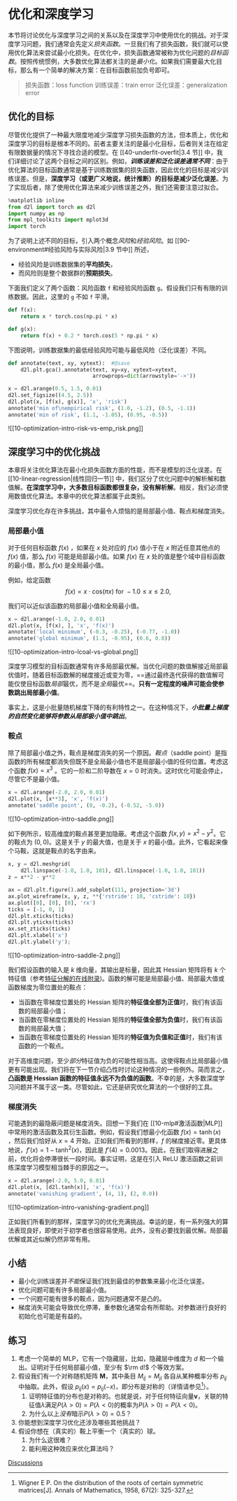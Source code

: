 # 优化和深度学习

本节将讨论优化与深度学习之间的关系以及在深度学习中使用优化的挑战。对于深度学习问题，我们通常会先定义*损失函数*。一旦我们有了损失函数，我们就可以使用优化算法来尝试最小化损失。在优化中，损失函数通常被称为优化问题的*目标函数*。按照传统惯例，大多数优化算法都关注的是*最小化*。如果我们需要最大化目标，那么有一个简单的解决方案：在目标函数前加负号即可。

> 损失函数：loss function
> 训练误差：train error
> 泛化误差：generalization error

## 优化的目标

尽管优化提供了一种最大限度地减少深度学习损失函数的方法，但本质上，优化和深度学习的目标是根本不同的。前者主要关注的是最小化目标，后者则关注在给定有限数据量的情况下寻找合适的模型。在 [[40-underfit-overfit|3.4 节]] 中，我们详细讨论了这两个目标之间的区别。例如，***训练误差和泛化误差通常不同***：由于优化算法的目标函数通常是基于训练数据集的损失函数，因此优化的目标是减少训练误差。但是，**深度学习（或更广义地说，统计推断）的目标是减少泛化误差**。为了实现后者，除了使用优化算法来减少训练误差之外，我们还需要注意过拟合。

```python
%matplotlib inline
from d2l import torch as d2l
import numpy as np
from mpl_toolkits import mplot3d
import torch
```

为了说明上述不同的目标，引入两个概念*风险*和*经验风险*。如 [[90-environment#经验风险与实际风险|3.9 节中]] 所述，
- 经验风险是训练数据集的**平均损失**，
- 而风险则是整个数据群的**预期损失**。

下面我们定义了两个函数：风险函数 `f` 和经验风险函数 `g`。假设我们只有有限的训练数据。因此，这里的 `g` 不如 `f` 平滑。

```python
def f(x):
    return x * torch.cos(np.pi * x)

def g(x):
    return f(x) + 0.2 * torch.cos(5 * np.pi * x)
```

下图说明，训练数据集的最低经验风险可能与最低风险（泛化误差）不同。

```python
def annotate(text, xy, xytext):  #@save
    d2l.plt.gca().annotate(text, xy=xy, xytext=xytext,
                           arrowprops=dict(arrowstyle='->'))

x = d2l.arange(0.5, 1.5, 0.01)
d2l.set_figsize((4.5, 2.5))
d2l.plot(x, [f(x), g(x)], 'x', 'risk')
annotate('min of\nempirical risk', (1.0, -1.2), (0.5, -1.1))
annotate('min of risk', (1.1, -1.05), (0.95, -0.5))
```

![[10-optimization-intro-risk-vs-emp_risk.png]]

## 深度学习中的优化挑战

本章将关注优化算法在最小化损失函数方面的性能，而不是模型的泛化误差。在 [[10-linear-regression|线性回归一节]] 中，我们区分了优化问题中的解析解和数值解。**在深度学习中，大多数目标函数都很复杂，没有解析解**。相反，我们必须使用数值优化算法。本章中的优化算法都属于此类别。

深度学习优化存在许多挑战，其中最令人烦恼的是局部最小值、鞍点和梯度消失。

### 局部最小值

对于任何目标函数 $f(x)$ ，如果在 $x$ 处对应的 $f(x)$ 值小于在 $x$ 附近任意其他点的 $f(x)$ 值，那么 $f(x)$ 可能是局部最小值。如果 $f(x)$ 在 $x$ 处的值是整个域中目标函数的最小值，那么 $f(x)$ 是全局最小值。

例如，给定函数
$$
f(x) = x \cdot \text{cos}(\pi x) \text{ for } -1.0 \leq x \leq 2.0,\tag{10.1.1}
$$

我们可以近似该函数的局部最小值和全局最小值。

```python
x = d2l.arange(-1.0, 2.0, 0.01)
d2l.plot(x, [f(x), ], 'x', 'f(x)')
annotate('local minimum', (-0.3, -0.25), (-0.77, -1.0))
annotate('global minimum', (1.1, -0.95), (0.6, 0.8))
```

![[10-optimization-intro-lcoal-vs-global.png]]

深度学习模型的目标函数通常有许多局部最优解。当优化问题的数值解接近局部最优值时，随着目标函数解的梯度接近或变为零，==通过最终迭代获得的数值解可能仅使目标函数*局部*最优，而不是*全局*最优==。**只有一定程度的噪声可能会使参数跳出局部最小值**。

事实上，这是小批量随机梯度下降的有利特性之一。在这种情况下，***小批量上梯度的自然变化能够将参数从局部极小值中跳出***。

### 鞍点

除了局部最小值之外，鞍点是梯度消失的另一个原因。*鞍点*（saddle point）是指函数的所有梯度都消失但既不是全局最小值也不是局部最小值的任何位置。考虑这个函数 $f(x) = x^3$ 。它的一阶和二阶导数在 $x=0$ 时消失。这时优化可能会停止，尽管它不是最小值。

```python
x = d2l.arange(-2.0, 2.0, 0.01)
d2l.plot(x, [x**3], 'x', 'f(x)')
annotate('saddle point', (0, -0.2), (-0.52, -5.0))
```

![[10-optimization-intro-saddle.png]]

如下例所示，较高维度的鞍点甚至更加隐蔽。考虑这个函数 $f(x, y) = x^2 - y^2$。它的鞍点为 $(0, 0)$。这是关于 $y$ 的最大值，也是关于 $x$ 的最小值。此外，它看起来像个马鞍，这就是鞍点的名字由来。

```python
x, y = d2l.meshgrid(
    d2l.linspace(-1.0, 1.0, 101), d2l.linspace(-1.0, 1.0, 101))
z = x**2 - y**2

ax = d2l.plt.figure().add_subplot(111, projection='3d')
ax.plot_wireframe(x, y, z, **{'rstride': 10, 'cstride': 10})
ax.plot([0], [0], [0], 'rx')
ticks = [-1, 0, 1]
d2l.plt.xticks(ticks)
d2l.plt.yticks(ticks)
ax.set_zticks(ticks)
d2l.plt.xlabel('x')
d2l.plt.ylabel('y');
```

![[10-optimization-intro-saddle-2.png]]

我们假设函数的输入是 $k$ 维向量，其输出是标量，因此其 Hessian 矩阵将有 $k$ 个特征值（参考[特征分解的在线附录](https://d2l.ai/chapter_appendix-mathematics-for-deep-learning/eigendecomposition.html))。函数的解可能是局部最小值、局部最大值或函数梯度为零位置处的鞍点：
* 当函数在零梯度位置处的 Hessian 矩阵的**特征值全部为正值**时，我们有该函数的局部最小值；
* 当函数在零梯度位置处的 Hessian 矩阵的**特征值全部为负值**时，我们有该函数的局部最大值；
* 当函数在零梯度位置处的 Hessian 矩阵的**特征值为负值和正值**时，我们有该函数的一个鞍点。

对于高维度问题，至少*部分*特征值为负的可能性相当高。这使得鞍点比局部最小值更有可能出现。我们将在下一节介绍凸性时讨论这种情况的一些例外。简而言之，**凸函数是 Hessian 函数的特征值永远不为负值的函数**。不幸的是，大多数深度学习问题并不属于这一类。尽管如此，它还是研究优化算法的一个很好的工具。

### 梯度消失

可能遇到的最隐蔽问题是梯度消失。回想一下我们在 [[10-mlp#激活函数|MLP]] 中常用的激活函数及其衍生函数。例如，假设我们想最小化函数 $f(x) = \tanh(x)$ ，然后我们恰好从 $x = 4$ 开始。正如我们所看到的那样，$f$ 的梯度接近零。更具体地说，$f'(x) = 1 - \tanh^2(x)$，因此是 $f'(4) = 0.0013$。因此，在我们取得进展之前，优化将会停滞很长一段时间。事实证明，这是在引入 ReLU 激活函数之前训练深度学习模型相当棘手的原因之一。

```python
x = d2l.arange(-2.0, 5.0, 0.01)
d2l.plot(x, [d2l.tanh(x)], 'x', 'f(x)')
annotate('vanishing gradient', (4, 1), (2, 0.0))
```

![[10-optimization-intro-vanishing-gradient.png]]

正如我们所看到的那样，深度学习的优化充满挑战。幸运的是，有一系列强大的算法表现良好，即使对于初学者也很容易使用。此外，没有必要找到最优解。局部最优解或其近似解仍然非常有用。

## 小结

* 最小化训练误差并*不能*保证我们找到最佳的参数集来最小化泛化误差。
* 优化问题可能有许多局部最小值。
* 一个问题可能有很多的鞍点，因为问题通常不是凸的。
* 梯度消失可能会导致优化停滞，重参数化通常会有所帮助。对参数进行良好的初始化也可能是有益的。

## 练习

1. 考虑一个简单的 MLP，它有一个隐藏层，比如，隐藏层中维度为 $d$ 和一个输出。证明对于任何局部最小值，至少有 $\rm d!$ 个等效方案。
2. 假设我们有一个对称随机矩阵 $\mathbf{M}$，其中条目 $M_{ij} = M_{ji}$ 各自从某种概率分布 $p_{ij}$ 中抽取。此外，假设 $p_{ij}(x) = p_{ij}(-x)$，即分布是对称的（详情请参见[^1]）。
    1. 证明特征值的分布也是对称的。也就是说，对于任何特征向量$\mathbf{v}$，关联的特征值$\lambda$满足$P(\lambda > 0) = P(\lambda < 0)$的概率为$P(\lambda > 0) = P(\lambda < 0)$。
    2. 为什么以上*没有*暗示$P(\lambda > 0) = 0.5$？
3. 你能想到深度学习优化还涉及哪些其他挑战？
4. 假设你想在（真实的）鞍上平衡一个（真实的）球。
    1. 为什么这很难？
    1. 能利用这种效应来优化算法吗？


[Discussions](https://discuss.d2l.ai/t/3841)


[^1]: Wigner E P. On the distribution of the roots of certain symmetric matrices[J]. Annals of Mathematics, 1958, 67(2): 325-327.